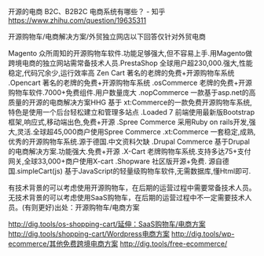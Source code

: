 


开源的电商 B2C、B2B2C 电商系统有哪些？ - 知乎 https://www.zhihu.com/question/19635311

开源购物车/电商解决方案/外贸独立网店以下回答仅针对外贸电商

Magento  众所周知的开源购物车软件.功能足够强大,但不容易上手.用Magento做跨境电商的独立网站需常备技术人员.PrestaShop  全球用户超230,000.强大,性能稳定,代码冗余少,运行效率高
Zen Cart  著名的老牌的免费+开源购物车系统
.Opencart 著名的老牌的免费+开源购物车系统
.osCommerce 老牌的免费+开源购物车软件.7000+免费组件.用户数量庞大
.nopCommerce 一款基于asp.net的高质量的开源的电商解决方案HHG  基于
xt:Commerce的一款免费开源购物车系统,特色是使用一个后台轻松建立和管理多站点
.Loaded 7  前端使用最新版Bootstrap框架,响应式,移动端出色,免费+开源
.Spree Commerce 采用Ruby on rails开发,强大,灵活.全球超45,000商户使用Spree Commerce
.xt:Commerce  一套稳定,成熟,优秀的开源购物车系统.源于德国.中文资料欠缺
.Drupal Commerce  基于Drupal的电商解决方案.功能强大.免费+开源
.X-Cart  老牌购物车系统.支持多达75+支付网关,全球33,000+商户使用X-cart
.Shopware   社区版开源+免费. 源自德国.simpleCart(js) 基于JavaScript的轻量级购物车软件,无需数据库,懂Html即可.

有技术背景的可以考虑使用开源购物车，在后期的运营过程中需要常备技术人员。无技术背景的可以考虑使用SaaS购物车，在后期的运营过程中不一定需要技术人员。(有则更好)出处：开源购物车/电商方案   

 http://dig.tools/os-shopping-cart/延伸：SaaS购物车/电商方案   http://dig.tools/shopping-cart/Wordpress电商方案      http://dig.tools/wp-ecommerce/其他免费跨境电商方案  http://dig.tools/free-ecommerce/
